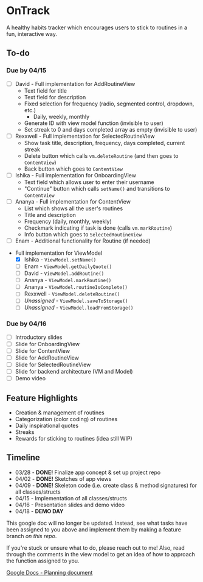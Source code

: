 # OnTrack

A healthy habits tracker which encourages users to stick to routines in a fun, interactive way.

## To-do

### Due by 04/15

- [ ] David - Full implementation for AddRoutineView
  - Text field for title
  - Text field for description
  - Fixed selection for frequency (radio, segmented control, dropdown, etc.)
    - Daily, weekly, monthly
  - Generate ID with view model function (invisible to user)
  - Set streak to 0 and days completed array as empty (invisible to user)
- [ ] Rexxwell - Full implementation for SelectedRoutineView
  - Show task title, description, frequency, days completed, current streak
  - Delete button which calls `vm.deleteRoutine` (and then goes to `ContentView`)
  - Back button which goes to `ContentView`
- [ ] Ishika - Full implementation for OnboardingView
  - Text field which allows user to enter their username
  - "Continue" button which calls `setName()` and transitions to `ContentView`
- [ ] Ananya - Full implementation for ContentView
  - List which shows all the user's routines
  - Title and description
  - Frequency (daily, monthly, weekly)
  - Checkmark indicating if task is done (calls `vm.markRoutine`)
  - Info button which goes to `SelectedRoutineView`
- [ ] Enam - Additional functionality for Routine (if needed)
- Full implementation for ViewModel
  - [x] Ishika - `ViewModel.setName()`
  - [ ] Enam - `ViewModel.getDailyQuote()`
  - [ ] David - `ViewModel.addRoutine()`
  - [ ] Ananya - `ViewModel.markRoutine()`
  - [ ] Ananya - `ViewModel.routineIsComplete()`
  - [ ] Rexxwell - `ViewModel.deleteRoutine()`
  - [ ] _Unassigned_ - `ViewModel.saveToStorage()`
  - [ ] _Unassigned_ - `ViewModel.loadFromStorage()`

### Due by 04/16

- [ ] Introductory slides
- [ ] Slide for OnboardingView
- [ ] Slide for ContentView
- [ ] Slide for AddRoutineView
- [ ] Slide for SelectedRoutineView
- [ ] Slide for backend architecture (VM and Model)
- [ ] Demo video

## Feature Highlights

- Creation & management of routines
- Categorization (color coding) of routines
- Daily inspirational quotes
- Streaks
- Rewards for sticking to routines (idea still WIP)

## Timeline

 - 03/28 - **DONE!** Finalize app concept & set up project repo
 - 04/02 - **DONE!** Sketches of app views
 - 04/09 - **DONE!** Skeleton code (i.e. create class & method signatures) for all classes/structs
 - 04/15 - Implementation of all classes/structs
 - 04/16 - Presentation slides and demo video
 - 04/18 - **DEMO DAY**

This google doc will no longer be updated. Instead, see what tasks have been assigned to you above and
implement them by making a feature branch _on this repo_.

If you're stuck or unsure what to do, please reach out to me! Also, read through the comments in the 
view model to get an idea of how to approach the function assigned to you.

[Google Docs - Planning document](https://docs.google.com/document/d/10MLJMOxv38Fu246DndurLDr7_QEBVr7DyX2Jv6Vz6rM/edit)
